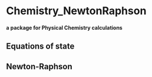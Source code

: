 # Chemistry_NewtonRaphson
#### a package for Physical Chemistry calculations

## Equations of state

## Newton-Raphson
